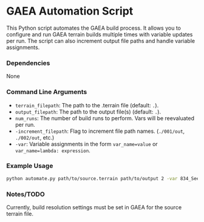 # GAEA Automation Script

This Python script automates the GAEA build process. It allows you to configure and run GAEA terrain builds multiple times with variable updates per run. The script can also increment output file paths and handle variable assignments.

### Dependencies

None

### Command Line Arguments

- `terrain_filepath`: The path to the .terrain file (default: `.`).
- `output_filepath`: The path to the output file(s) (default: `.`).
- `num_runs`: The number of build runs to perform. Vars will be reevaluated per run.
- `-increment_filepath`: Flag to increment file path names. (`./001/out`, `./002/out`, etc.)
- `-var`: Variable assignments in the form `var_name=value` or `var_name=lambda: expression`.

### Example Usage

```sh
python automate.py path/to/source.terrain path/to/output 2 -var 834_Seed=10 -var 812_Seed=lambda: random.randint(1, 9999)
```

### Notes/TODO

Currently, build resolution settings must be set in GAEA for the source terrain file.
